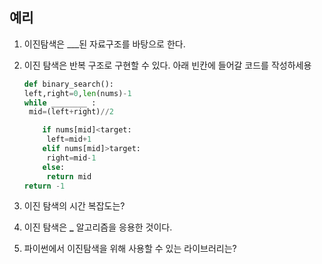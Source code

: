 ## 예리

1. 이진탐색은 \_\_\_된 자료구조를 바탕으로 한다.

2. 이진 탐색은 반복 구조로 구현할 수 있다. 아래 빈칸에 들어갈 코드를 작성하세용

   ```python
   def binary_search():
   left,right=0,len(nums)-1
   while ________ :
   	mid=(left+right)//2

       if nums[mid]<target:
       	left=mid+1
       elif nums[mid]>target:
       	right=mid-1
       else:
       	return mid
   return -1
   ```

3. 이진 탐색의 시간 복잡도는?

4. 이진 탐색은 **\_** 알고리즘을 응용한 것이다.

5. 파이썬에서 이진탐색을 위해 사용할 수 있는 라이브러리는?
